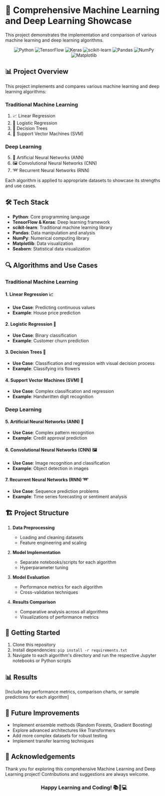 # 🤖 Comprehensive Machine Learning and Deep Learning Showcase

This project demonstrates the implementation and comparison of various machine learning and deep learning algorithms.

<div align="center">

![Python](https://img.shields.io/badge/Python-3776AB?style=for-the-badge&logo=python&logoColor=white)
![TensorFlow](https://img.shields.io/badge/TensorFlow-%23FF6F00.svg?style=for-the-badge&logo=TensorFlow&logoColor=white)
![Keras](https://img.shields.io/badge/Keras-%23D00000.svg?style=for-the-badge&logo=Keras&logoColor=white)
![scikit-learn](https://img.shields.io/badge/scikit--learn-%23F7931E.svg?style=for-the-badge&logo=scikit-learn&logoColor=white)
![Pandas](https://img.shields.io/badge/pandas-%23150458.svg?style=for-the-badge&logo=pandas&logoColor=white)
![NumPy](https://img.shields.io/badge/numpy-%23013243.svg?style=for-the-badge&logo=numpy&logoColor=white)
![Matplotlib](https://img.shields.io/badge/Matplotlib-%23ffffff.svg?style=for-the-badge&logo=Matplotlib&logoColor=black)

</div>

## 📊 Project Overview

This project implements and compares various machine learning and deep learning algorithms:

### Traditional Machine Learning
1. 📈 Linear Regression
2. 🔄 Logistic Regression
3. 🌳 Decision Trees
4. 🔬 Support Vector Machines (SVM)

### Deep Learning
5. 🧠 Artificial Neural Networks (ANN)
6. 🖼️ Convolutional Neural Networks (CNN)
7. ➿ Recurrent Neural Networks (RNN)

Each algorithm is applied to appropriate datasets to showcase its strengths and use cases.

## 🛠️ Tech Stack

- **Python**: Core programming language
- **TensorFlow & Keras**: Deep learning framework
- **scikit-learn**: Traditional machine learning library
- **Pandas**: Data manipulation and analysis
- **NumPy**: Numerical computing library
- **Matplotlib**: Data visualization
- **Seaborn**: Statistical data visualization

## 🔍 Algorithms and Use Cases

### Traditional Machine Learning

#### 1. Linear Regression 📈
- **Use Case**: Predicting continuous values
- **Example**: House price prediction

#### 2. Logistic Regression 🔄
- **Use Case**: Binary classification
- **Example**: Customer churn prediction

#### 3. Decision Trees 🌳
- **Use Case**: Classification and regression with visual decision process
- **Example**: Classifying iris flowers

#### 4. Support Vector Machines (SVM) 🔬
- **Use Case**: Complex classification and regression
- **Example**: Handwritten digit recognition

### Deep Learning

#### 5. Artificial Neural Networks (ANN) 🧠
- **Use Case**: Complex pattern recognition
- **Example**: Credit approval prediction

#### 6. Convolutional Neural Networks (CNN) 🖼️
- **Use Case**: Image recognition and classification
- **Example**: Object detection in images

#### 7. Recurrent Neural Networks (RNN) ➿
- **Use Case**: Sequence prediction problems
- **Example**: Time series forecasting or sentiment analysis

## 🏗️ Project Structure

1. **Data Preprocessing**
   - Loading and cleaning datasets
   - Feature engineering and scaling

2. **Model Implementation**
   - Separate notebooks/scripts for each algorithm
   - Hyperparameter tuning

3. **Model Evaluation**
   - Performance metrics for each algorithm
   - Cross-validation techniques

4. **Results Comparison**
   - Comparative analysis across all algorithms
   - Visualizations of performance metrics

## 🚀 Getting Started

1. Clone this repository
2. Install dependencies: `pip install -r requirements.txt`
3. Navigate to each algorithm's directory and run the respective Jupyter notebooks or Python scripts

## 📊 Results

[Include key performance metrics, comparison charts, or sample predictions for each algorithm]

## 🔮 Future Improvements

- Implement ensemble methods (Random Forests, Gradient Boosting)
- Explore advanced architectures like Transformers
- Add more complex datasets for robust testing
- Implement transfer learning techniques

## 🙏 Acknowledgements

Thank you for exploring this comprehensive Machine Learning and Deep Learning project! Contributions and suggestions are always welcome.

<div align="center">

### Happy Learning and Coding! 📚🧠💻

</div>
